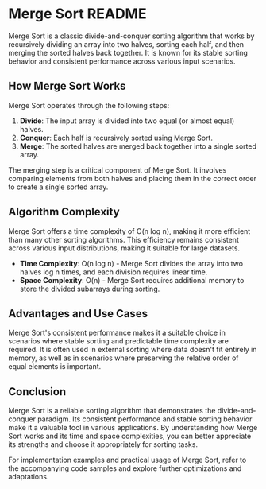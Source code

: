 # Merge Sort README

Merge Sort is a classic divide-and-conquer sorting algorithm that works by recursively dividing an array into two halves, sorting each half, and then merging the sorted halves back together. It is known for its stable sorting behavior and consistent performance across various input scenarios.

## How Merge Sort Works

Merge Sort operates through the following steps:

1. **Divide**: The input array is divided into two equal (or almost equal) halves.
2. **Conquer**: Each half is recursively sorted using Merge Sort.
3. **Merge**: The sorted halves are merged back together into a single sorted array.

The merging step is a critical component of Merge Sort. It involves comparing elements from both halves and placing them in the correct order to create a single sorted array.

## Algorithm Complexity

Merge Sort offers a time complexity of O(n log n), making it more efficient than many other sorting algorithms. This efficiency remains consistent across various input distributions, making it suitable for large datasets.

- **Time Complexity**: O(n log n) - Merge Sort divides the array into two halves log n times, and each division requires linear time.
- **Space Complexity**: O(n) - Merge Sort requires additional memory to store the divided subarrays during sorting.

## Advantages and Use Cases

Merge Sort's consistent performance makes it a suitable choice in scenarios where stable sorting and predictable time complexity are required. It is often used in external sorting where data doesn't fit entirely in memory, as well as in scenarios where preserving the relative order of equal elements is important.

## Conclusion

Merge Sort is a reliable sorting algorithm that demonstrates the divide-and-conquer paradigm. Its consistent performance and stable sorting behavior make it a valuable tool in various applications. By understanding how Merge Sort works and its time and space complexities, you can better appreciate its strengths and choose it appropriately for sorting tasks.

For implementation examples and practical usage of Merge Sort, refer to the accompanying code samples and explore further optimizations and adaptations.
 
